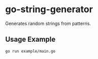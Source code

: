 # go-string-generator
Generates random strings from patterns.

## Usage Example
```sh
go run example/main.go
```
